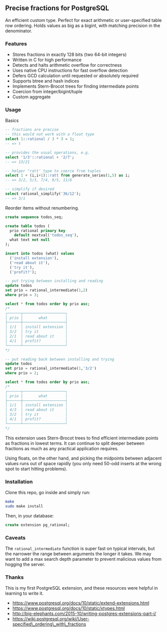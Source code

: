 ## Precise fractions for PostgreSQL

An efficient custom type. Perfect for exact arithmetic or user-specified
table row ordering. Holds values as big as a bigint, with matching
precision in the denominator.

### Features

* Stores fractions in exactly 128 bits (two 64-bit integers)
* Written in C for high performance
* Detects and halts arithmetic overflow for correctness
* Uses native CPU instructions for fast overflow detection
* Defers GCD calculation until requested or absolutely required
* Supports btree and hash indices
* Implements Stern-Brocot trees for finding intermediate points
* Coercion from integer/bigint/tuple
* Custom aggregate

### Usage

Basics

```sql
-- fractions are precise
-- this would not work with a float type
select 1::rational / 3 * 3 = 1;
-- => t

-- provides the usual operations, e.g.
select '1/3'::rational + '2/7';
-- => 13/21

-- helper "ratt' type to coerce from tuples
select 1 + (i,i+1)::ratt from generate_series(1,5) as i;
-- => 3/2, 5/3, 7/4, 9/5, 11/6

-- simplify if desired
select rational_simplify('36/12');
-- => 3/1
```

Reorder items without renumbering.

```sql
create sequence todos_seq;

create table todos (
  prio rational primary key
    default nextval('todos_seq'),
  what text not null
);

insert into todos (what) values
  ('install extension'),
  ('read about it'),
  ('try it'),
  ('profit?');

-- put trying between installing and reading
update todos
set prio = rational_intermediate(1,2)
where prio = 3;

select * from todos order by prio asc;
/*
┌──────┬───────────────────┐
│ prio │       what        │
├──────┼───────────────────┤
│ 1/1  │ install extension │
│ 3/2  │ try it            │
│ 2/1  │ read about it     │
│ 4/1  │ profit?           │
└──────┴───────────────────┘
*/

-- put reading back between installing and trying
update todos
set prio = rational_intermediate(1,'3/2')
where prio = 2;

select * from todos order by prio asc;
/*
┌──────┬───────────────────┐
│ prio │       what        │
├──────┼───────────────────┤
│ 1/1  │ install extension │
│ 4/3  │ read about it     │
│ 3/2  │ try it            │
│ 4/1  │ profit?           │
└──────┴───────────────────┘
*/
```

This extension uses Stern-Brocot trees to find efficient intermediate points as fractions in lowest terms. It can continue to split deeper between fractions as much as any practical application requires.

Using floats, on the other hand, and picking the midpoints between adjacent values runs out of space rapidly (you only need 50-odd inserts at the wrong spot to start hitting problems).

### Installation

Clone this repo, go inside and simply run:

```bash
make
sudo make install
```

Then, in your database:

```sql
create extension pg_rational;
```

### Caveats

The `rational_intermediate` function is super fast on typical intervals, but the narrower the range between arguments the longer it takes. We may want to add a max search depth parameter to prevent malicious values from hogging the server.

### Thanks

This is my first PostgreSQL extension, and these resources were helpful in learning to write it.

* https://www.postgresql.org/docs/10/static/extend-extensions.html
* https://www.postgresql.org/docs/10/static/xtypes.html
* http://big-elephants.com/2015-10/writing-postgres-extensions-part-i/
* https://wiki.postgresql.org/wiki/User-specified\_ordering\_with\_fractions
